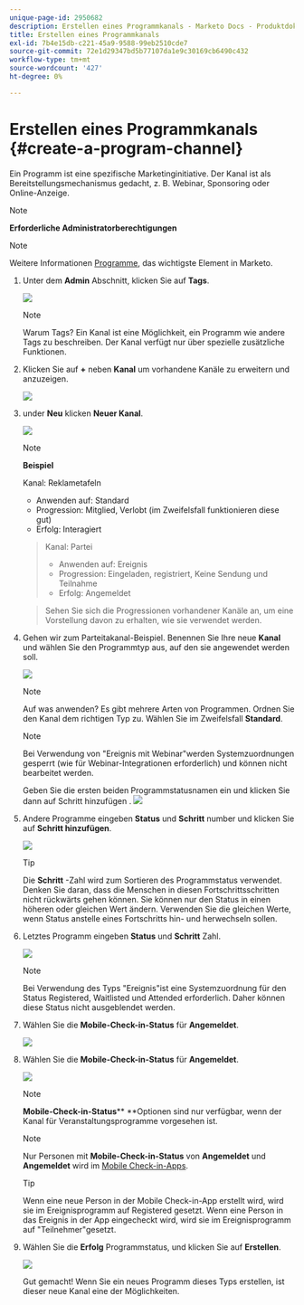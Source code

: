 ```yaml
---
unique-page-id: 2950682
description: Erstellen eines Programmkanals - Marketo Docs - Produktdokumentation
title: Erstellen eines Programmkanals
exl-id: 7b4e15db-c221-45a9-9588-99eb2510cde7
source-git-commit: 72e1d29347bd5b77107da1e9c30169cb6490c432
workflow-type: tm+mt
source-wordcount: '427'
ht-degree: 0%

---
```


# Erstellen eines Programmkanals {#create-a-program-channel}

Ein Programm ist eine spezifische Marketinginitiative. Der Kanal ist als Bereitstellungsmechanismus gedacht, z. B. Webinar, Sponsoring oder Online-Anzeige.

>[!NOTE]
>
>**Erforderliche Administratorberechtigungen**

>[!NOTE]
>
>Weitere Informationen [Programme](/help/marketo/product-docs/core-marketo-concepts/programs/creating-programs/understanding-programs.md), das wichtigste Element in Marketo.

1. Unter dem **Admin** Abschnitt, klicken Sie auf **Tags**.

   ![](assets/image2014-9-24-12-3a57-3a27.png)

   >[!NOTE]
   >
   >Warum Tags? Ein Kanal ist eine Möglichkeit, ein Programm wie andere Tags zu beschreiben. Der Kanal verfügt nur über spezielle zusätzliche Funktionen.

1. Klicken Sie auf **+** neben **Kanal** um vorhandene Kanäle zu erweitern und anzuzeigen.

   ![](assets/image2014-9-24-12-3a58-3a33.png)

1. under **Neu** klicken **Neuer Kanal**.

   ![](assets/image2014-9-24-12-3a58-3a53.png)

   >[!NOTE]
   >
   >**Beispiel**
   >
   >Kanal: Reklametafeln
   >
   >* Anwenden auf: Standard
   >* Progression: Mitglied, Verlobt (im Zweifelsfall funktionieren diese gut)
   >* Erfolg: Interagiert

   >
   >Kanal: Partei
   >
   >* Anwenden auf: Ereignis
   >* Progression: Eingeladen, registriert, Keine Sendung und Teilnahme
   >* Erfolg: Angemeldet

   >
   >Sehen Sie sich die Progressionen vorhandener Kanäle an, um eine Vorstellung davon zu erhalten, wie sie verwendet werden.

1. Gehen wir zum Parteitakanal-Beispiel. Benennen Sie Ihre neue **Kanal** und wählen Sie den Programmtyp aus, auf den sie angewendet werden soll.

   ![](assets/image2014-9-24-13-3a0-3a17.png)

   >[!NOTE]
   >
   >Auf was anwenden? Es gibt mehrere Arten von Programmen. Ordnen Sie den Kanal dem richtigen Typ zu. Wählen Sie im Zweifelsfall **Standard**.

   >[!NOTE]
   >
   >Bei Verwendung von &quot;Ereignis mit Webinar&quot;werden Systemzuordnungen gesperrt (wie für Webinar-Integrationen erforderlich) und können nicht bearbeitet werden.

   Geben Sie die ersten beiden Programmstatusnamen ein und klicken Sie dann auf Schritt hinzufügen .
   ![](assets/image2014-9-24-15-3a37-3a0.png)

1. Andere Programme eingeben **Status** und **Schritt** number und klicken Sie auf **Schritt hinzufügen**.

   ![](assets/image2014-9-24-15-3a37-3a30.png)

   >[!TIP]
   >
   >Die **Schritt** -Zahl wird zum Sortieren des Programmstatus verwendet. Denken Sie daran, dass die Menschen in diesen Fortschrittsschritten nicht rückwärts gehen können. Sie können nur den Status in einen höheren oder gleichen Wert ändern. Verwenden Sie die gleichen Werte, wenn Status anstelle eines Fortschritts hin- und herwechseln sollen.

1. Letztes Programm eingeben **Status** und **Schritt** Zahl.

   ![](assets/image2014-9-24-15-3a39-3a15.png)

   >[!NOTE]
   >
   >Bei Verwendung des Typs &quot;Ereignis&quot;ist eine Systemzuordnung für den Status Registered, Waitlisted und Attended erforderlich. Daher können diese Status nicht ausgeblendet werden.

1. Wählen Sie die **Mobile-Check-in-Status** für **Angemeldet**.

   ![](assets/image2014-9-24-15-3a39-3a43.png)

1. Wählen Sie die **Mobile-Check-in-Status** für **Angemeldet**.

   ![](assets/image2014-9-24-15-3a40-3a21.png)

   >[!NOTE]
   >
   >**Mobile-Check-in-Status**** **Optionen sind nur verfügbar, wenn der Kanal für Veranstaltungsprogramme vorgesehen ist.

   >[!NOTE]
   >
   >Nur Personen mit **Mobile-Check-in-Status** von **Angemeldet** und **Angemeldet** wird im [Mobile Check-in-Apps](/help/marketo/product-docs/core-marketo-concepts/mobile-apps/event-check-in/event-check-in-overview.md).

   >[!TIP]
   >
   >Wenn eine neue Person in der Mobile Check-in-App erstellt wird, wird sie im Ereignisprogramm auf Registered gesetzt. Wenn eine Person in das Ereignis in der App eingecheckt wird, wird sie im Ereignisprogramm auf &quot;Teilnehmer&quot;gesetzt.

1. Wählen Sie die **Erfolg** Programmstatus, und klicken Sie auf **Erstellen**.

   ![](assets/image2014-9-24-15-3a42-3a54.png)

   Gut gemacht! Wenn Sie ein neues Programm dieses Typs erstellen, ist dieser neue Kanal eine der Möglichkeiten.
